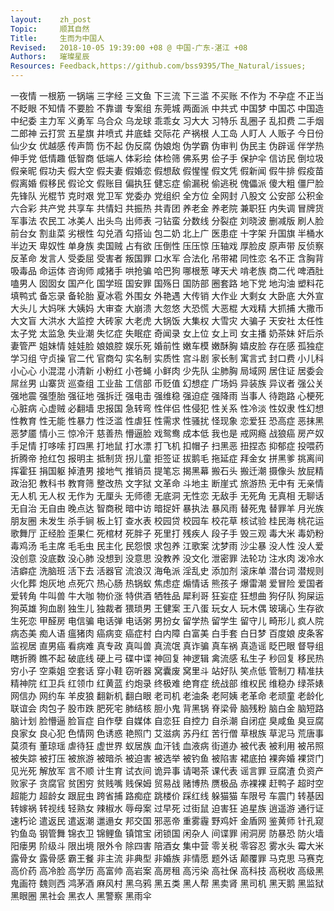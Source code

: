 ```yaml
---
layout:    zh_post
Topic:     顺其自然
Title:     生而为中国人
Revised:   2018-10-05 19:39:00 +08 @ 中国-广东-湛江 +08
Authors:   璀璨星辰
Resources: Feedback,https://github.com/bss9395/The_Natural/issues;
---
```


一夜情  一根筋  一锅端  三字经  三文鱼  下三流  下三滥  不买账  不作为  不孕症  不正当  不眨眼  不知情  不要脸  不靠谱  专案组  东莞城  两面派  中共式  中国梦  中国芯  中国造  中纪委  主力军  义勇军  乌合众  乌龙球  乖乖女  习大大  习特乐  乱圈子  乱扣费  二手烟  二郎神  云打赏  五星旗  井喷式  井底蛙  交际花  产祸根  人工岛  人盯人  人贩子  今日份  仙少女  优越感  传声筒  伤不起  伪反腐  伪娘炮  伪学霸  伪审判  伪民主  伪辟谣  伴学热  伸手党  低情趣  低智商  低端人  体彩绘  体检筛  佛系男  侩子手  保护伞  信访民  倒垃圾  假亲昵  假功夫  假大空  假夫妻  假婚恋  假想敌  假惺惺  假文凭  假新闻  假牛排  假疫苗  假离婚  假移民  假论文  假账目  偏执狂  健忘症  偷漏税  偷逃税  傀儡派  傻大粗  僵尸脸  先锋队  光棍节  克时艰  党卫军  党委办  党组织  全方位  全网封  八股文  公安部  公积金  六合彩  共产党  共享车  共情妇  共振热  共青团  养老金  养老院  兼职狂  内失调  冒牌货  军事法  农民工  冰美人  出头鸟  出师表  刁钻蛮  分数线  分裂症  刘晓波  删减版  刷人脸  前台女  割韭菜  劣根性  勾兑酒  勾搭讪  包二奶  北上广  医患症  十字架  升国旗  半桶水  半边天  卑奴性  单身族  卖国贼  占有欲  压倒性  压压惊  压轴戏  厚脸皮  原声带  反侦察  反革命  发言人  受委屈  受害者  叛国罪  口水军  合法化  吊带裙  同性恋  名不正  含胸背  吸毒品  命运体  咨询师  咸猪手  哄抢骗  哈巴狗  哪根葱  哮天犬  啃老族  商二代  啤酒肚  嗑男人  囡囡女  国产化  国学班  国安罪  国殇日  国防部  圈套路  地下党  地沟油  塑料花  填鸭式  备忘录  备轮胎  夏冰雹  外围女  外艳遇  大传销  大作业  大剩女  大卧底  大外宣  大头儿  大妈咪  大姨妈  大审查  大崩溃  大忽悠  大恐慌  大恶棍  大戏精  大抓捕  大撒币  大文盲  大洪水  大监控  大砖家  大老虎  大锅饭  大集权  大雪灾  大骗子  天安社  太任性  太子党  太监急  失业潮  失忆症  失眠症  奇闻录  女上位  女上司  女主播  奶茶妹  奸后杀  妻管严  姐妹情  娃娃脸  娘娘腔  娱乐死  婚前性  嫩车模  嫩酥胸  嬉皮脸  存在感  孤独症  学习组  守贞操  官二代  官商勾  实名制  实质性  宫斗剧  家长制  寓言式  封口费  小儿科  小心心  小混混  小清新  小粉红  小苍蝇  小鲜肉  少先队  尘肺胸  局域网  居住证  居委会  屌丝男  山寨货  巡查组  工业盐  工信部  币贬值  幻想症  广场妈  异装族  异议者  强公关  强地震  强堕胎  强征地  强拆迁  强电击  强维稳  强迫症  强降雨  当事人  待跑路  心梗死  心脏病  心虚贼  必翻墙  忠报国  急转弯  性伴侣  性侵犯  性关系  性冷淡  性奴隶  性幻想  性教育  性无能  性暴力  性泛滥  性虐狂  性需求  性骚扰  怪现象  恋爱狂  恐高症  恶抹黑  恶梦靥  情小三  惊冷汗  慈善热  懵逼脸  戏鸳鸯  成本低  我也是  戒网瘾  战狼癌  房产奴  手足情  打哆嗦  打四黑  打地鼠  打水漂  打飞机  扣帽子  扫黑恶  扭捏态  抑郁症  投喂药  折腾帝  抢红包  报明主  抵制货  拐儿童  拒签证  拔鹅毛  拖延症  拜金女  拼黑爹  挑离间  挥霍狂  捐国躯  掉渣男  接地气  推销员  提笔忘  揭黑幕  搬石头  搬迁潮  摄像头  放屁精  政治犯  教科书  教育筛  整改热  文字狱  文革命  斗地主  断崖式  旅游热  无中有  无亲情  无人机  无人权  无作为  无厘头  无师德  无底洞  无性恋  无敌手  无死角  无真相  无聊话  无自治  无自由  晚点达  智商税  暗中访  暗捉奸  暴执法  暴风雨  替死鬼  替罪羊  月光族  朋友圈  未发生  杀手锏  板上钉  查水表  校园贷  校园车  校花草  核试验  桂民海  桃花运  歌舞厅  正经脸  歪果仁  死棺材  死胖子  死里打  残疾人  段子手  毁三观  毒大米  毒奶粉  毒鸡汤  毛主席  毛毛虫  民主化  民怨恨  求包养  江歌案  沈梦雨  沙尘暴  没人性  没人爱  没创意  没底数  没心肺  没想到  没意思  没教养  没文化  泄密罪  法轮功  注水肉  泼冷水  洁癖症  洗脑班  活下去  活器官  流浪汉  海龟派  淫乱史  添加剂  滚床单  潜台词  潜规则  火化葬  炮灰地  点死穴  热心肠  热锅蚁  焦虑症  煽情话  熊孩子  爆雷潮  爱冒险  爱国者  爱转角  牛叫兽  牛大咖  物价涨  特供酒  牺牲品  犀利哥  狂妄症  狂想曲  狗仔队  狗屎运  狗英雄  狗血剧  独生儿  独裁者  猥琐男  王健案  王八蛋  玩女人  玩木偶  玻璃心  生存欲  生死恋  甲醛房  电信骗  电话弹  电话粥  男扮女  留学热  留学生  留守儿  畸形儿  疯人院  病态美  痴人语  瘟猪肉  癌病变  癌症村  白内障  白富美  白手套  白日梦  百度娘  皮条客  监视居  直男癌  看病难  真专政  真叫兽  真流氓  真诈骗  真车祸  真造谣  眨巴眼  督导组  瞎折腾  瞧不起  破底线  硬上弓  碟中谍  神回复  神逻辑  禽流感  私生子  秒回复  移民热  穷小子  空乘姐  空套话  穿小鞋  窃听器  窝囊废  窝里斗  站好队  笑点低  管制刀  精准扶  精神院  红卫兵  红领巾  红黄蓝  约炮录  终极难  绝育症  统战部  维权民  维稳办  绿茶婊  网信办  网约车  羊皮狼  翻新机  翻白眼  老司机  老油条  老阿姨  老革命  老顽童  老龄化  联谊会  肉包子  股市跌  肥死宅  肺结核  胆小鬼  背黑锅  脊梁骨  脑残粉  脑白金  脑短路  脑计划  脸懵逼  脸盲症  自作孽  自媒体  自恋狂  自控力  自杀潮  自闭症  臭咸鱼  臭豆腐  良家女  良心犯  色情网  色诱惑  艳照门  艾滋病  苏丹红  苦行僧  草根族  草泥马  荒唐事  莫须有  董琼瑶  虐待狂  虚世界  蚁居族  血汗钱  血液病  街道办  被代表  被利用  被吊照  被失踪  被打压  被旅游  被暗杀  被迫害  被选举  被钓鱼  被陷害  裙底拍  裸奔婚  裸贷门  见光死  解放军  言不顺  计生育  试衣间  诡异事  请喝茶  课代表  谣言罪  豆腐渣  负资产  败家子  贪腐官  贫困穷  贫贱嘴  贱保姆  贸易战  赌博热  赝极品  赤裸裸  赶鸭子  超时空  超能力  超龄女  跟屁虫  跨省捕  路痴症  跳楼价  踩红线  躲猫猫  车限号  车震门  转基因  转嫁祸  转视线  轻熟女  辣椒水  辱母案  过早死  过街鼠  迫害狂  追星族  逍遥游  通行证  速朽论  遣返民  遣返潮  邋遢女  邦交国  邪恶帝  重雾霾  野鸡奸  金盾网  鉴黄师  针孔窥  钓鱼岛  钢管舞  锦衣卫  锦鲤鱼  镇馆宝  闭锁国  闲杂人  间谍罪  闹洞房  防暴恐  防火墙  阳瘘男  阶级斗  限出境  限外令  除四害  陪酒女  集中营  零关税  零容忍  雾水头  霉大米  露骨女  露骨感  霸王餐  非主流  非典型  非婚族  非情愿  题外话  颠覆罪  马克思  马赛克  高价药  高冷脸  高学历  高富帅  高岩案  高房租  高污染  高社保  高科技  高税收  高级黑  鬼画符  魏则西  鸿茅酒  麻风村  黑乌鸦  黑五类  黑人帮  黑卖肾  黑司机  黑天鹅  黑监狱  黑眼圈  黑社会  黑衣人  黑警察  黑雨伞